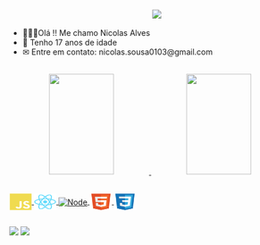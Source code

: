 <div style="align-itens: center; display: flex; flex-direction: column;">
<ul style="align-itens: center; display: flex; flex-direction: column;">
         
<p align="center">
  <a href="https://github.com/DenverCoder1/readme-typing-svg"><img src="https://readme-typing-svg.herokuapp.com?font=Time+New+Roman&color=cyan&size=25&center=true&vCenter=true&width=600&height=100&lines=Nicolas+de+Sousa+Alves..&hearts;++;Back-End+Developer,;Systems+Analysis+and+Development+Student,;Active+Learner,;Love+to+learn+new+stuffs..<3"></a>
</p>
         
<li>👩🏾‍💻Olá !! Me chamo Nicolas Alves </li>
<li>🔹 Tenho 17 anos de idade</li> 
<li>✉ Entre em contato: nicolas.sousa0103@gmail.com </li>
</ul>

<br>

<div align="center">
  <a href="https://github.com/nicolasousa">
  <img height="180em" width="48%" src="https://github-readme-stats.vercel.app/api?username=nicolasousa&theme=transparent&show_icons=true"/>
  <img height="180em" width="48%" src="https://github-readme-stats.vercel.app/api/top-langs/?username=nicolasousa&layout=compact&langs_count=7&theme=transparent"/>
           <p></p>
</div>


<div style="display: inline_block"><br>
  <img align="center" alt="Javascript" height="30" width="40" src="https://raw.githubusercontent.com/devicons/devicon/master/icons/javascript/javascript-plain.svg">
  <img align="center" alt="React" height="30" width="40" src="https://raw.githubusercontent.com/devicons/devicon/master/icons/react/react-original.svg">
  <img align="center" alt="Node" height="30" width="27" src="https://static-00.iconduck.com/assets.00/node-js-icon-454x512-nztofx17.png">
  <img align="center" alt="HTML" height="30" width="40" src="https://raw.githubusercontent.com/devicons/devicon/master/icons/html5/html5-original.svg">
  <img align="center" alt="CSS" height="30" width="40" src="https://raw.githubusercontent.com/devicons/devicon/master/icons/css3/css3-original.svg">
</div>

##

<div> 
  <a href = "mailto:nicolas.sousa0103@gmail.com"><img src="https://img.shields.io/badge/-Gmail-%23333?style=for-the-badge&logo=gmail&logoColor=white" target="_blank"></a>
  <a href="https://www.linkedin.com/in/nicolas-alves-539b91256/" target="_blank"><img src="https://img.shields.io/badge/-LinkedIn-%230077B5?style=for-the-badge&logo=linkedin&logoColor=white" target="_blank"></a> 
</div>
          
</div>          
